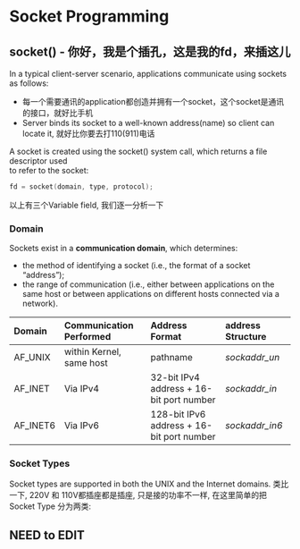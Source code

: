 # Socket Programming


## socket() - 你好，我是个插孔，这是我的fd，来插这儿
In a typical client-server scenario, applications communicate using sockets as follows:

* 每一个需要通讯的application都创造并拥有一个socket，这个socket是通讯的接口，就好比手机
* Server binds its socket to a well-known address\(name\) so client can locate it, 就好比你要去打110\(911\)电话

A socket is created using the socket\(\) system call, which returns a file descriptor used  
to refer to the socket:

```c
fd = socket(domain, type, protocol);
```

以上有三个Variable field, 我们逐一分析一下

### Domain
Sockets exist in a **communication domain**, which determines:

- the method of identifying a socket (i.e., the format of a socket “address”); 
- the range of communication (i.e., either between applications on the same host
or between applications on different hosts connected via a network).

| Domain | Communication Performed | Address Format | address Structure |
| :--- | :--- |:--- |:--- |
| AF_UNIX | within Kernel, same host  |pathname | *sockaddr_un*|
| AF_INET | Via IPv4 | 32-bit IPv4 address + 16-bit port number | *sockaddr_in*|
| AF_INET6 | Via IPv6 | 128-bit IPv6 address + 16-bit port number | *sockaddr_in6*|


### Socket Types
Socket types are supported in both the UNIX and the Internet domains. 
类比一下, 220V 和 110V都插座都是插座, 只是接的功率不一样, 在这里简单的把Socket Type 分为两类:

NEED to EDIT
-----------------


